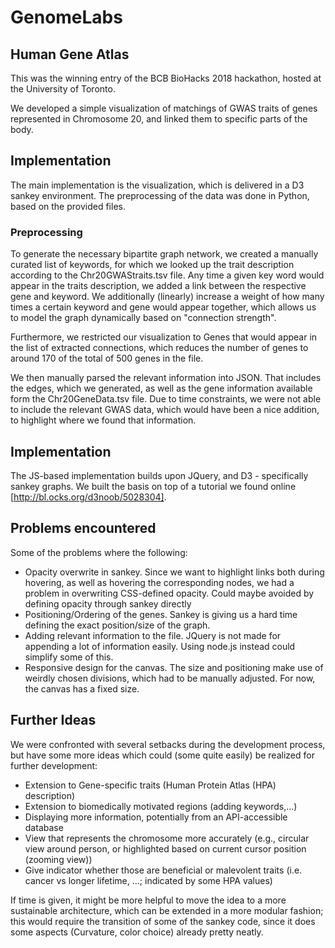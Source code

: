 # GenomeLabs

## Human Gene Atlas
This was the winning entry of the BCB BioHacks 2018 hackathon, hosted at the University of Toronto.<br/>

We developed a simple visualization of matchings of GWAS traits of genes represented in Chromosome 20, and linked them to specific parts of the body.

## Implementation
The main implementation is the visualization, which is delivered in a D3 sankey environment. The preprocessing of the data was done in Python, based on the provided files.

### Preprocessing
To generate the necessary bipartite graph network, we created a manually curated list of keywords, for which we looked up the trait description according to the Chr20GWAStraits.tsv file.
Any time a given key word would appear in the traits description, we added a link between the respective gene and keyword. We additionally (linearly) increase a weight of how many times a certain keyword and gene would appear together, which allows us to model the graph dynamically based on "connection strength". <br/>

Furthermore, we restricted our visualization to Genes that would appear in the list of extracted connections, which reduces the number of genes to around 170 of the total of 500 genes in the file.

We then manually parsed the relevant information into JSON.
That includes the edges, which we generated, as well as the gene information available form the Chr20GeneData.tsv file. Due to time constraints, we were not able to include the relevant GWAS data, which would have been a nice addition, to highlight where we found that information.

## Implementation
The JS-based implementation builds upon JQuery, and D3 - specifically sankey graphs. We built the basis on top of a tutorial we found online [http://bl.ocks.org/d3noob/5028304].


## Problems encountered
Some of the problems where the following:
* Opacity overwrite in sankey. Since we want to highlight links both during hovering, as well as hovering the corresponding nodes, we had a problem in overwriting CSS-defined opacity. Could maybe avoided by defining opacity through sankey directly
* Positioning/Ordering of the genes. Sankey is giving us a hard time defining the exact position/size of the graph.
* Adding relevant information to the file. JQuery is not made for appending a lot of information easily. Using node.js instead could simplify some of this.
* Responsive design for the canvas. The size and positioning make use of weirdly chosen divisions, which had to be manually adjusted. For now, the canvas has a fixed size.


## Further Ideas
We were confronted with several setbacks during the development process, but have some more ideas which could (some quite easily) be realized for further development:

* Extension to Gene-specific traits (Human Protein Atlas (HPA) description)
* Extension to biomedically motivated regions (adding keywords,...)
* Displaying more information, potentially from an API-accessible database
* View that represents the chromosome more accurately (e.g., circular view around person, or highlighted based on current cursor position (zooming view))
* Give indicator whether those are beneficial or malevolent traits (i.e. cancer vs longer lifetime, ...; indicated by some HPA values)


If time is given, it might be more helpful to move the idea to a more sustainable architecture, which can be extended in a more modular fashion; this would require the transition of some of the sankey code, since it does some aspects (Curvature, color choice) already pretty neatly.


